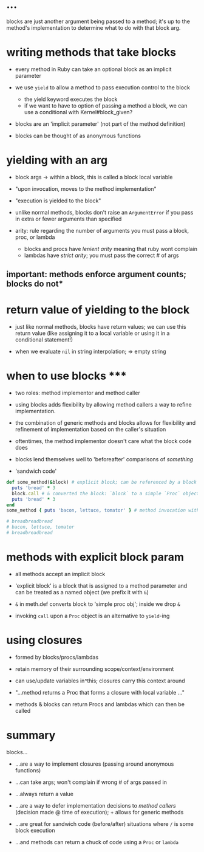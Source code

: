 # ...
blocks are just another argument being passed to a method; it's up to the
method's implementation to determine what to do with that block arg.

# writing methods that take blocks
- every method in Ruby can take an optional block as an implicit parameter

- we use `yield` to allow a method to pass execution control to the block
  - the yield keyword executes the block
  - if we want to have to option of passing a method a block, we can use a conditional with Kernel#block_given?
- blocks are an 'implicit parameter' (not part of the method definition)
- blocks can be thought of as anonymous functions


# yielding with an arg
- block args -> within a block, this is called a block local variable

- "upon invocation, moves to the method implementation"
- "execution is yielded to the block"
- unlike normal methods, blocks don't raise an `ArgumentError` if you
  pass in extra or fewer arguments than specified
- arity: rule regarding the number of arguments you must pass a block,  proc, or lambda
  - blocks and procs have *lenient arity* meaning that ruby wont complain
  - lambdas have *strict arity*; you must pass the correct # of args
## important: methods enforce argument counts; blocks do not*

# return value of yielding to the block
- just like normal methods, blocks have return values; we can use this return value (like assigning it to a local variable or using it in a conditional statement!)

- when we evaluate `nil` in string interpolation; => empty string

# when to use blocks ***
- two roles: method implementor and method caller

- using blocks adds flexibility by allowing method callers a way to refine implementation.
- the combination of generic methods and blocks allows for flexibility and refinement of implementation based on the caller's situation
- oftentimes, the method implementor doesn't care what the block code does
- blocks lend themselves well to 'beforeafter' comparisons of *something*
- 'sandwich code'
```ruby
def some_method(&block) # explicit block; can be referenced by a block local variable like `block`
  puts 'bread' * 3
  block.call # & converted the block: `block` to a simple `Proc` object, which we then invoke `call` upon
  puts 'bread' * 3
end
some_method { puts 'bacon, lettuce, tomator' } # method invocation with explicit block

# breadbreadbread
# bacon, lettuce, tomator
# breadbreadbread
```
# methods with explicit block param
- all methods accept an implicit block

- 'explicit block' is a block that is assigned to a method parameter and can be treated as a named object (we prefix it with `&`)
- `&` in meth.def converts block to 'simple proc obj'; inside we drop `&`
- invoking `call` upon a `Proc` object is an alternative to `yield`-ing

# using closures
- formed by blocks/procs/lambdas
- retain memory of their surrounding scope/context/environment
- can use/update variables in^this; closures carry this context around

- "...method returns a Proc that forms a closure with local variable ..."
- methods & blocks can return Procs and lambdas which can then be called

# summary
blocks...
- ...are a way to implement closures (passing around anonymous functions)

- ...can take args; won't complain if wrong # of args passed in
- ...always return a value
- ...are a way to defer implementation decisions to *method callers* (decision made @ time of execution); + allows for generic methods
- ...are great for sandwich code (before/after) situations where `/` is some block execution
- ...and methods can return a chuck of code using a `Proc` or `lambda`
